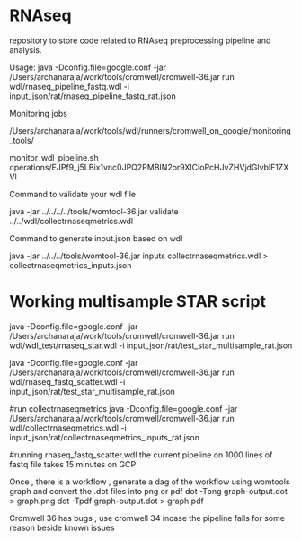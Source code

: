 # RNAseq
repository to store code related to RNAseq preprocessing pipeline and analysis.

Usage: java -Dconfig.file=google.conf -jar /Users/archanaraja/work/tools/cromwell/cromwell-36.jar run wdl/rnaseq_pipeline_fastq.wdl -i input_json/rat/rnaseq_pipeline_fastq_rat.json

Monitoring jobs

/Users/archanaraja/work/tools/wdl/runners/cromwell_on_google/monitoring_tools/

monitor_wdl_pipeline.sh operations/EJPf9_j5LBix1vnc0JPQ2PMBIN2or9XICioPcHJvZHVjdGlvblF1ZXVl


Command to validate your wdl file

java -jar ../../../../tools/womtool-36.jar validate ../../wdl/collectrnaseqmetrics.wdl

Command to generate input.json based on wdl

java -jar ../../../tools/womtool-36.jar inputs collectrnaseqmetrics.wdl > collectrnaseqmetrics_inputs.json

# Working multisample STAR script
java -Dconfig.file=google.conf -jar /Users/archanaraja/work/tools/cromwell/cromwell-36.jar run wdl/wdl_test/rnaseq_star.wdl -i input_json/rat/test_star_multisample_rat.json

java -Dconfig.file=google.conf -jar /Users/archanaraja/work/tools/cromwell/cromwell-36.jar run wdl/rnaseq_fastq_scatter.wdl -i input_json/rat/test_star_multisample_rat.json

#run collectrnaseqmetrics
java -Dconfig.file=google.conf -jar /Users/archanaraja/work/tools/cromwell/cromwell-36.jar run wdl/collectrnaseqmetrics.wdl -i input_json/rat/collectrnaseqmetrics_inputs_rat.json 



#running rnaseq_fastq_scatter.wdl the current pipeline on 1000 lines of fastq file takes 15 minutes on GCP

Once , there is a workflow , generate a dag of the workflow using womtools graph and convert the .dot files into png or pdf 
dot -Tpng graph-output.dot > graph.png
dot -Tpdf graph-output.dot > graph.pdf

Cromwell 36 has bugs , use cromwell 34 incase the pipeline fails for some reason beside known issues
